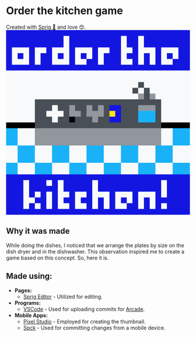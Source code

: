 # Order the kitchen game

Created with [Sprig 🌱](https://sprig.hackclub.com/) and love 😍.  
![Thumbnail](https://github.com/mrdarip/order-the-kitchen-game/blob/main/thumbnail.png?raw=true)

## Why it was made

While doing the dishes, I noticed that we arrange the plates by size on the dish dryer and in the dishwasher. This observation inspired me to create a game based on this concept. So, here it is.

## Made using:

- **Pages:**  
  - [Sprig Editor](https://sprig.hackclub.com/editor) - Utilized for editing.
- **Programs:**  
  - [VSCode](https://code.visualstudio.com/) - Used for uploading commits for [Arcade](https://hackclub.com/arcade/).
- **Mobile Apps:**  
  - [Pixel Studio](https://play.google.com/store/apps/details?id=com.PixelStudio) - Employed for creating the thumbnail.
  - [Spck](https://play.google.com/store/apps/details?id=io.spck) - Used for committing changes from a mobile device.